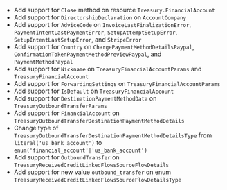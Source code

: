 * Add support for `Close` method on resource `Treasury.FinancialAccount`
* Add support for `DirectorshipDeclaration` on `AccountCompany`
* Add support for `AdviceCode` on `InvoiceLastFinalizationError`, `PaymentIntentLastPaymentError`, `SetupAttemptSetupError`, `SetupIntentLastSetupError`, and `StripeError`
* Add support for `Country` on `ChargePaymentMethodDetailsPaypal`, `ConfirmationTokenPaymentMethodPreviewPaypal`, and `PaymentMethodPaypal`
* Add support for `Nickname` on `TreasuryFinancialAccountParams` and `TreasuryFinancialAccount`
* Add support for `ForwardingSettings` on `TreasuryFinancialAccountParams`
* Add support for `IsDefault` on `TreasuryFinancialAccount`
* Add support for `DestinationPaymentMethodData` on `TreasuryOutboundTransferParams`
* Add support for `FinancialAccount` on `TreasuryOutboundTransferDestinationPaymentMethodDetails`
* Change type of `TreasuryOutboundTransferDestinationPaymentMethodDetailsType` from `literal('us_bank_account')` to `enum('financial_account'|'us_bank_account')`
* Add support for `OutboundTransfer` on `TreasuryReceivedCreditLinkedFlowsSourceFlowDetails`
* Add support for new value `outbound_transfer` on enum `TreasuryReceivedCreditLinkedFlowsSourceFlowDetailsType`